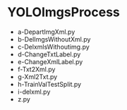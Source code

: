 # YOLOImgsProcess

* a-DepartImgXml.py
* b-DelImgsWithoutXml.py
* c-DelxmlsWithoutimg.py
* d-ChangeTxtLabel.py
* e-ChangeXmlLabel.py
* f-Txt2Xml.py
* g-Xml2Txt.py
* h-TrainValTestSplit.py
* i-delxml.py
* z.py